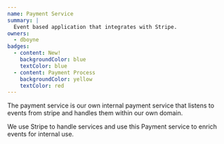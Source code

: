 ```yaml
---
name: Payment Service
summary: |
  Event based application that integrates with Stripe.
owners:
  - dboyne
badges:
  - content: New!
    backgroundColor: blue
    textColor: blue
  - content: Payment Process
    backgroundColor: yellow
    textColor: red
---
```


The payment service is our own internal payment service that listens to events from stripe and handles them within our own domain. 

We use Stripe to handle services and use this Payment service to enrich events for internal use.

<OpenAPI />

<NodeGraph />
